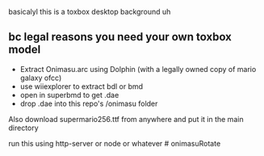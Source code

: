 basicalyl this is a toxbox desktop background uh
## bc legal reasons you need your own toxbox model
- Extract Onimasu.arc using Dolphin (with a legally owned copy of mario galaxy ofcc)
- use wiiexplorer to extract bdl or bmd
- open in superbmd to get .dae
- drop .dae into this repo's /onimasu folder

Also download supermario256.ttf from anywhere and put it in the main directory

run this using http-server or node or whatever 
#   o n i m a s u R o t a t e  
 